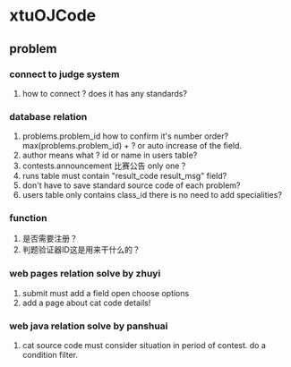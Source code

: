 # xtuOJCode
## problem 
### connect to judge system
1. how to connect ? does it has any standards?

### database relation
1. problems.problem_id how to confirm it's number order?
max(problems.problem_id) + ? or auto increase of the field.
2. author means what ? id or name in users table?
3. contests.announcement 比赛公告 only one？
4. runs table must contain "result_code result_msg" field?
5. don't have to save standard source code of each problem?
6. users table only contains class_id there is no need to add specialities?

### function
1. 是否需要注册？
2. 判题验证器ID这是用来干什么的？

### web pages relation solve by zhuyi
1. submit must add a field open choose options
2. add a page about cat code details!

### web java relation solve by panshuai
1. cat source code must consider situation in period of contest. do a condition filter.

